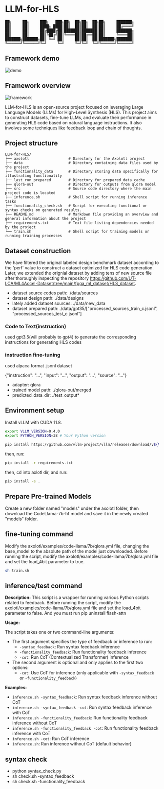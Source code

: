# LLM-for-HLS

```
██╗     ██╗     ███╗   ███╗██╗  ██╗██╗  ██╗██╗     ███████╗
██║     ██║     ████╗ ████║██║  ██║██║  ██║██║     ██╔════╝
██║     ██║     ██╔████╔██║███████║███████║██║     ███████╗
██║     ██║     ██║╚██╔╝██║╚════██║██╔══██║██║     ╚════██║
███████╗███████╗██║ ╚═╝ ██║     ██║██║  ██║███████╗███████║
╚══════╝╚══════╝╚═╝     ╚═╝     ╚═╝╚═╝  ╚═╝╚══════╝╚══════╝
```

## Framework demo
![demo](https://github.com/jiahaogai/LLM-for-HLS/assets/69957934/91a44a61-ee06-40e5-b33c-3fdeb58cab1c)

## Framework overview
![framework](https://github.com/jiahaogai/LLM-for-HLS/assets/69957934/2c8495a6-cd01-401e-a609-2171007df9ec)




LLM-for-HLS is an open-source project focused on leveraging Large Language Models (LLMs) for High-Level Synthesis (HLS). This project aims to construct datasets, fine-tune LLMs, and evaluate their performance in generating HLS code based on natural language instructions. It also involves some techniques like feedback loop and chain of thoughts.

## Project structure
```
LLM-for-HLS/
├── axolotl                  # Directory for the Axolotl project
├── data                     # Directory containing data files used by the project
├── functionality_data       # Directory storing data specifically for illustrating functionality
├── last_run_prepared        # Directory for prepared data cache
├── qlora-out                # Directory for outputs from qlora model
├── src                      # Source code directory where the main project code is located
├── inference.sh             # Shell script for running inference tasks
├── functionality_check.sh   # Script for executing functional or syntax checks on generated results.
├── README.md                # Markdown file providing an overview and general information about the project
├── requirements.txt         # Text file listing dependencies needed by the project
└── train.sh                 # Shell script for training models or running training processes
```

## Dataset construction
We have filtered the original labeled design benchmark dataset according to the 'perf' value to construct a dataset optimized for HLS code generation. Later, we extended the orignial dataset by adding tens of new source file after thoroughly inspecting the repository https://github.com/UT-LCA/ML4Accel-Dataset/tree/main/fpga_ml_dataset/HLS_dataset.
- dataset source codes path: ./data/sources 
- dataset design path: ./data/designs
- lately added dataset sources: ./data/new_data 
- dataset prepared path: ./data/gpt35/["processed_sources_train_c.jsonl", "processed_sources_test_c.jsonl"]


### Code to Text(instruction)
used gpt3.5(will probably to gpt4) to generate the corresponding instructions for generating HLS codes

### instruction fine-tuning
used alpaca format .jsonl dataset

{"instruction": "...", "input": "...", "output": "...", "source": "..."}
- adapter: qlora
- trained model path: ./qlora-out/merged
- predicted_data_dir: ./test_output*

## Environment setup

Install vLLM with CUDA 11.8.

```bash
export VLLM_VERSION=0.4.0
export PYTHON_VERSION=38 # Your Python version
```

```bash
pip install https://github.com/vllm-project/vllm/releases/download/v${VLLM_VERSION}/vllm-${VLLM_VERSION}+cu118-cp${PYTHON_VERSION}-cp${PYTHON_VERSION}-manylinux1_x86_64.whl --extra-index-url https://download.pytorch.org/whl/cu118
```

then, run:

```bash
pip install -r requirements.txt
```

then, cd into axlotl dir, and run:
```bash
pip install -e .
```

## Prepare Pre-trained Models
Create a new folder named "models" under the axolotl folder, then download the CodeLlama-7b-hf model and save it in the newly created "models" folder.

## fine-tuning command
Modify the axolotl/examples/code-llama/7b/qlora.yml file, changing the base_model to the absolute path of the model just downloaded.  Before running the script, modify the axolotl/examples/code-llama/7b/qlora.yml file and set the load_4bit parameter to true.
```bash
sh train.sh
```

## inference/test command
**Description:** This script is a wrapper for running various Python scripts related to feedback. Before running the script, modify the axolotl/examples/code-llama/7b/qlora.yml file and set the load_4bit parameter to false. And you must run pip uninstall flash-attn

**Usage:**

The script takes one or two command-line arguments:

* The first argument specifies the type of feedback or inference to run:
	+ `-syntax_feedback`: Run syntax feedback inference
	+ `-functionality_feedback`: Run functionality feedback inference
	+ `-cot`: Run CoT (Contextualized Transformer) inference
* The second argument is optional and only applies to the first two options:
	+ `-cot`: Use CoT for inference (only applicable with `-syntax_feedback` or `-functionality_feedback`)

**Examples:**

* `inference.sh -syntax_feedback`: Run syntax feedback inference without CoT
* `inference.sh -syntax_feedback -cot`: Run syntax feedback inference with CoT
* `inference.sh -functionality_feedback`: Run functionality feedback inference without CoT
* `inference.sh -functionality_feedback -cot`: Run functionality feedback inference with CoT
* `inference.sh -cot`: Run CoT inference
* `inference.sh`: Run inference without CoT (default behavior)

## syntax check
- python syntax_check.py
- sh check.sh -syntax_feedback
- sh check.sh -functionality_feedback
